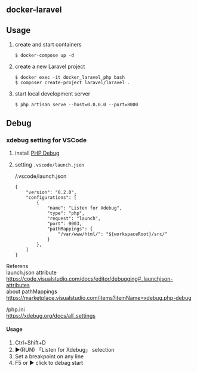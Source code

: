 ## docker-laravel
## Usage
1. create and start containers
    ```
    $ docker-compose up -d
    ```
2. create a new Laravel project
    ```
    $ docker exec -it docker_laravel_php bash
    $ composer create-project laravel/laravel .
    ```
3. start local development server  
    ```
    $ php artisan serve --host=0.0.0.0 --port=8000
    ```

## Debug
### xdebug setting for VSCode
1. install [PHP Debug](https://marketplace.visualstudio.com/items?itemName=xdebug.php-debug)
2. setting `.vscode/launch.json`

    /.vscode/launch.json
    ```
    {
        "version": "0.2.0",
        "configurations": [
            {
                "name": "Listen for Xdebug",
                "type": "php",
                "request": "launch",
                "port": 9003,
                "pathMappings": {
                    "/var/www/html/": "${workspaceRoot}/src/"
                }
            },
        ]
    }
    ```
Referens  
launch.json attribute  
https://code.visualstudio.com/docs/editor/debugging#_launchjson-attributes  
about pathMappings  
https://marketplace.visualstudio.com/items?itemName=xdebug.php-debug  

/php.ini  
https://xdebug.org/docs/all_settings
#### Usage
1. Ctrl+Shift+D
2. ▶︎(RUN) 「Listen for Xdebug」 selection
3. Set a breakpoint on any line
4. F5 or ▶︎ click to debag start
